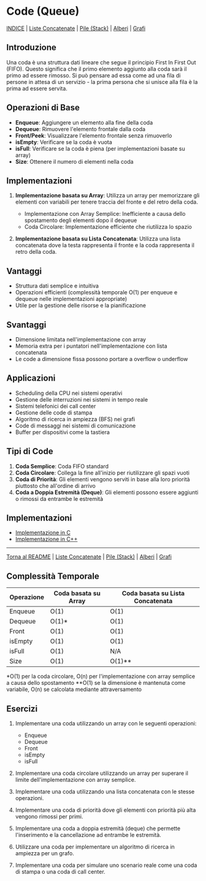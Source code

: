 # Code (Queue)

[INDICE](README.md) | [Liste Concatenate](01_liste_concatenate.md) | [Pile (Stack)](02_pile.md) | [Alberi](04_alberi.md) | [Grafi](05_grafi.md)

## Introduzione
Una coda è una struttura dati lineare che segue il principio First In First Out (FIFO). Questo significa che il primo elemento aggiunto alla coda sarà il primo ad essere rimosso. Si può pensare ad essa come ad una fila di persone in attesa di un servizio - la prima persona che si unisce alla fila è la prima ad essere servita.

## Operazioni di Base

- **Enqueue**: Aggiungere un elemento alla fine della coda
- **Dequeue**: Rimuovere l'elemento frontale dalla coda
- **Front/Peek**: Visualizzare l'elemento frontale senza rimuoverlo
- **isEmpty**: Verificare se la coda è vuota
- **isFull**: Verificare se la coda è piena (per implementazioni basate su array)
- **Size**: Ottenere il numero di elementi nella coda

## Implementazioni

1. **Implementazione basata su Array**: Utilizza un array per memorizzare gli elementi con variabili per tenere traccia del fronte e del retro della coda.
   - Implementazione con Array Semplice: Inefficiente a causa dello spostamento degli elementi dopo il dequeue
   - Coda Circolare: Implementazione efficiente che riutilizza lo spazio

2. **Implementazione basata su Lista Concatenata**: Utilizza una lista concatenata dove la testa rappresenta il fronte e la coda rappresenta il retro della coda.

## Vantaggi

- Struttura dati semplice e intuitiva
- Operazioni efficienti (complessità temporale O(1) per enqueue e dequeue nelle implementazioni appropriate)
- Utile per la gestione delle risorse e la pianificazione

## Svantaggi

- Dimensione limitata nell'implementazione con array
- Memoria extra per i puntatori nell'implementazione con lista concatenata
- Le code a dimensione fissa possono portare a overflow o underflow

## Applicazioni

- Scheduling della CPU nei sistemi operativi
- Gestione delle interruzioni nei sistemi in tempo reale
- Sistemi telefonici dei call center
- Gestione delle code di stampa
- Algoritmo di ricerca in ampiezza (BFS) nei grafi
- Code di messaggi nei sistemi di comunicazione
- Buffer per dispositivi come la tastiera

## Tipi di Code

1. **Coda Semplice**: Coda FIFO standard
2. **Coda Circolare**: Collega la fine all'inizio per riutilizzare gli spazi vuoti
3. **Coda di Priorità**: Gli elementi vengono serviti in base alla loro priorità piuttosto che all'ordine di arrivo
4. **Coda a Doppia Estremità (Deque)**: Gli elementi possono essere aggiunti o rimossi da entrambe le estremità

## Implementazioni

- [Implementazione in C](c_queue.c)
- [Implementazione in C++](cpp_queue.cpp)

---

[Torna al README](README.md) | [Liste Concatenate](01_liste_concatenate.md) | [Pile (Stack)](02_pile.md) | [Alberi](04_alberi.md) | [Grafi](05_grafi.md)

## Complessità Temporale

| Operazione | Coda basata su Array | Coda basata su Lista Concatenata |
|-----------|-------------------|-------------------------|
| Enqueue   | O(1)              | O(1)                    |
| Dequeue   | O(1)*             | O(1)                    |
| Front     | O(1)              | O(1)                    |
| isEmpty   | O(1)              | O(1)                    |
| isFull    | O(1)              | N/A                     |
| Size      | O(1)              | O(1)**                  |

*O(1) per la coda circolare, O(n) per l'implementazione con array semplice a causa dello spostamento
**O(1) se la dimensione è mantenuta come variabile, O(n) se calcolata mediante attraversamento

## Esercizi

1. Implementare una coda utilizzando un array con le seguenti operazioni:
   - Enqueue
   - Dequeue
   - Front
   - isEmpty
   - isFull

2. Implementare una coda circolare utilizzando un array per superare il limite dell'implementazione con array semplice.

3. Implementare una coda utilizzando una lista concatenata con le stesse operazioni.

4. Implementare una coda di priorità dove gli elementi con priorità più alta vengono rimossi per primi.

5. Implementare una coda a doppia estremità (deque) che permette l'inserimento e la cancellazione ad entrambe le estremità.

6. Utilizzare una coda per implementare un algoritmo di ricerca in ampiezza per un grafo.

7. Implementare una coda per simulare uno scenario reale come una coda di stampa o una coda di call center.